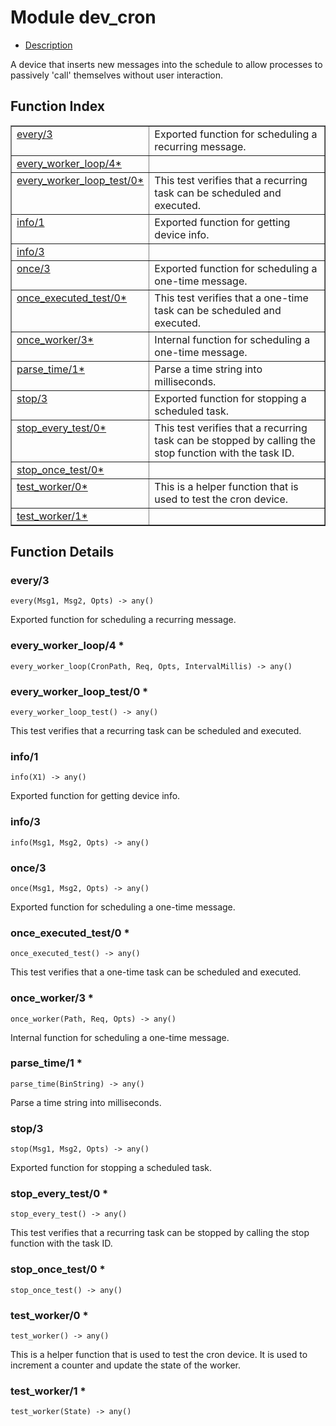 

# Module dev_cron #
* [Description](#description)

A device that inserts new messages into the schedule to allow processes
to passively 'call' themselves without user interaction.

<a name="index"></a>

## Function Index ##


<table width="100%" border="1" cellspacing="0" cellpadding="2" summary="function index"><tr><td valign="top"><a href="#every-3">every/3</a></td><td>Exported function for scheduling a recurring message.</td></tr><tr><td valign="top"><a href="#every_worker_loop-4">every_worker_loop/4*</a></td><td></td></tr><tr><td valign="top"><a href="#every_worker_loop_test-0">every_worker_loop_test/0*</a></td><td>This test verifies that a recurring task can be scheduled and executed.</td></tr><tr><td valign="top"><a href="#info-1">info/1</a></td><td>Exported function for getting device info.</td></tr><tr><td valign="top"><a href="#info-3">info/3</a></td><td></td></tr><tr><td valign="top"><a href="#once-3">once/3</a></td><td>Exported function for scheduling a one-time message.</td></tr><tr><td valign="top"><a href="#once_executed_test-0">once_executed_test/0*</a></td><td>This test verifies that a one-time task can be scheduled and executed.</td></tr><tr><td valign="top"><a href="#once_worker-3">once_worker/3*</a></td><td>Internal function for scheduling a one-time message.</td></tr><tr><td valign="top"><a href="#parse_time-1">parse_time/1*</a></td><td>Parse a time string into milliseconds.</td></tr><tr><td valign="top"><a href="#stop-3">stop/3</a></td><td>Exported function for stopping a scheduled task.</td></tr><tr><td valign="top"><a href="#stop_every_test-0">stop_every_test/0*</a></td><td>This test verifies that a recurring task can be stopped by
calling the stop function with the task ID.</td></tr><tr><td valign="top"><a href="#stop_once_test-0">stop_once_test/0*</a></td><td></td></tr><tr><td valign="top"><a href="#test_worker-0">test_worker/0*</a></td><td>This is a helper function that is used to test the cron device.</td></tr><tr><td valign="top"><a href="#test_worker-1">test_worker/1*</a></td><td></td></tr></table>


<a name="functions"></a>

## Function Details ##

<a name="every-3"></a>

### every/3 ###

`every(Msg1, Msg2, Opts) -> any()`

Exported function for scheduling a recurring message.

<a name="every_worker_loop-4"></a>

### every_worker_loop/4 * ###

`every_worker_loop(CronPath, Req, Opts, IntervalMillis) -> any()`

<a name="every_worker_loop_test-0"></a>

### every_worker_loop_test/0 * ###

`every_worker_loop_test() -> any()`

This test verifies that a recurring task can be scheduled and executed.

<a name="info-1"></a>

### info/1 ###

`info(X1) -> any()`

Exported function for getting device info.

<a name="info-3"></a>

### info/3 ###

`info(Msg1, Msg2, Opts) -> any()`

<a name="once-3"></a>

### once/3 ###

`once(Msg1, Msg2, Opts) -> any()`

Exported function for scheduling a one-time message.

<a name="once_executed_test-0"></a>

### once_executed_test/0 * ###

`once_executed_test() -> any()`

This test verifies that a one-time task can be scheduled and executed.

<a name="once_worker-3"></a>

### once_worker/3 * ###

`once_worker(Path, Req, Opts) -> any()`

Internal function for scheduling a one-time message.

<a name="parse_time-1"></a>

### parse_time/1 * ###

`parse_time(BinString) -> any()`

Parse a time string into milliseconds.

<a name="stop-3"></a>

### stop/3 ###

`stop(Msg1, Msg2, Opts) -> any()`

Exported function for stopping a scheduled task.

<a name="stop_every_test-0"></a>

### stop_every_test/0 * ###

`stop_every_test() -> any()`

This test verifies that a recurring task can be stopped by
calling the stop function with the task ID.

<a name="stop_once_test-0"></a>

### stop_once_test/0 * ###

`stop_once_test() -> any()`

<a name="test_worker-0"></a>

### test_worker/0 * ###

`test_worker() -> any()`

This is a helper function that is used to test the cron device.
It is used to increment a counter and update the state of the worker.

<a name="test_worker-1"></a>

### test_worker/1 * ###

`test_worker(State) -> any()`

